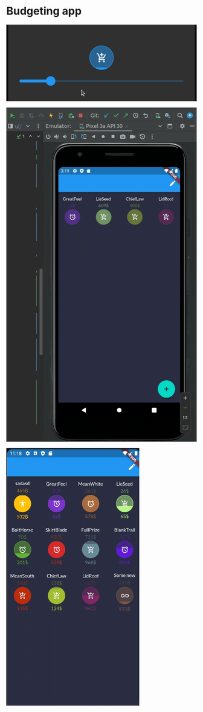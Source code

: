 # Budgeting app

![circle here](res/category_circle.gif)

![provider here](res/category_provider.gif)

![create here](res/category_create.gif)